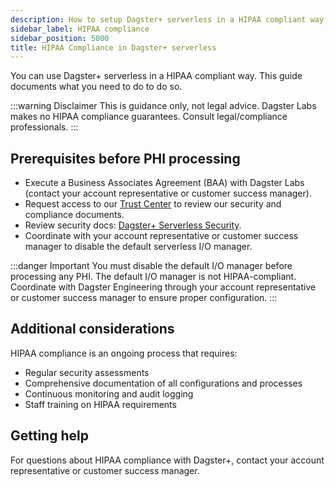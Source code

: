 ```yaml
---
description: How to setup Dagster+ serverless in a HIPAA compliant way
sidebar_label: HIPAA compliance
sidebar_position: 5000
title: HIPAA Compliance in Dagster+ serverless
---
```


You can use Dagster+ serverless in a HIPAA compliant way. This guide documents what you need to do to do so.

:::warning Disclaimer
This is guidance only, not legal advice. Dagster Labs makes no HIPAA compliance guarantees. Consult legal/compliance professionals.
:::

## Prerequisites before PHI processing

- Execute a Business Associates Agreement (BAA) with Dagster Labs (contact your account representative or customer success manager).
- Request access to our [Trust Center](https://app.vanta.com/dagsterlabs/trust/zyhc4hyugh7p1jlv6mnj6z) to review our security and compliance documents.
- Review security docs: [Dagster+ Serverless Security](/deployment/dagster-plus/serverless/security).
- Coordinate with your account representative or customer success manager to disable the default serverless I/O manager.

:::danger Important
You must disable the default I/O manager before processing any PHI. The default I/O manager is not HIPAA-compliant. Coordinate with Dagster Engineering through your account representative or customer success manager to ensure proper configuration.
:::

## Additional considerations

HIPAA compliance is an ongoing process that requires:

- Regular security assessments
- Comprehensive documentation of all configurations and processes
- Continuous monitoring and audit logging
- Staff training on HIPAA requirements

## Getting help

For questions about HIPAA compliance with Dagster+, contact your account representative or customer success manager.
